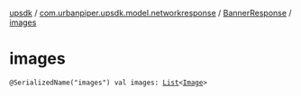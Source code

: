 [upsdk](../../index.md) / [com.urbanpiper.upsdk.model.networkresponse](../index.md) / [BannerResponse](index.md) / [images](./images.md)

# images

`@SerializedName("images") val images: `[`List`](https://kotlinlang.org/api/latest/jvm/stdlib/kotlin.collections/-list/index.html)`<`[`Image`](-image/index.md)`>`